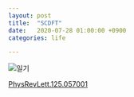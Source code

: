 ```yaml
---
layout: post
title:  "SCDFT"
date:   2020-07-28 01:00:00 +0900
categories: life

---
```



![일기]({{site.baseurl}}/images/2020-07-28.png)


[PhysRevLett.125.057001]({{site.baseurl}}/pdf/PhysRevLett.125.057001.pdf)
